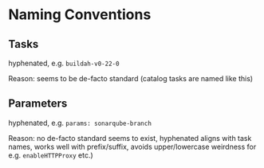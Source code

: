 # Naming Conventions

## Tasks
hyphenated, e.g. `buildah-v0-22-0`

Reason: seems to be de-facto standard (catalog tasks are named like this)

## Parameters
hyphenated, e.g. `params: sonarqube-branch`

Reason: no de-facto standard seems to exist, hyphenated aligns with task names, works well with prefix/suffix, avoids upper/lowercase weirdness for e.g. `enableHTTPProxy` etc.)
